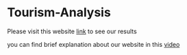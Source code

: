 # Tourism-Analysis

Please visit this website <a href="https://sites.google.com/sdsu.edu/tourism-analysis/home" target="_blank">link</a> to see our results

you can find brief explanation about our website in this <a href="https://youtu.be/iMHxBnAIm-U?si=-5BcqpBInf59hbBe" target="_blank">video</a>
